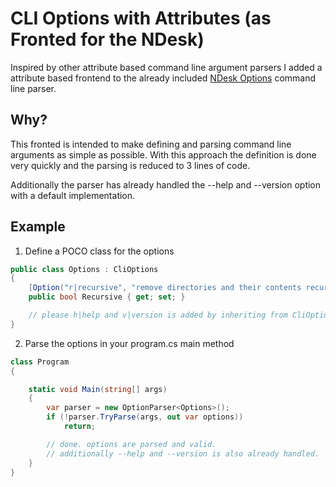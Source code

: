 ﻿# CLI Options with Attributes (as Fronted for the NDesk)

Inspired by other attribute based command line argument parsers I added a attribute based frontend to the
already included [NDesk Options](http://www.ndesk.org/Options) command line parser.

## Why?

This fronted is intended to make defining and parsing command line arguments as simple as possible.
With this approach the definition is done very quickly and the parsing is reduced to 3 lines of code.

Additionally the parser has already handled the --help and --version option with a default implementation.


## Example

1. Define a POCO class for the options
```csharp
public class Options : CliOptions
{
    [Option("r|recursive", "remove directories and their contents recursively")]
    public bool Recursive { get; set; }

    // please h|help and v|version is added by inheriting from CliOptions
}
```

2. Parse the options in your program.cs main method
```csharp
class Program
{

    static void Main(string[] args)
    {
        var parser = new OptionParser<Options>();
        if (!parser.TryParse(args, out var options))
            return;

        // done. options are parsed and valid. 
        // additionally --help and --version is also already handled.
    }
}
```
